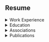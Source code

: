 
## Resume


<details><summary>Work Experience</summary><p>

<details><summary>Nationwide Insurance - [7/21/2014 - Current]</summary><p>

* Consultant - Project Architect (11/20/17 - Current)
* Consultant - Engineering (1/1/15 - 11/20/17)
   * Database Services
      * Automation Engineer
         * Creater, developer, and architect of SPARTAN
         * Coding in Node.JS, Python, PowerShell and other scripting languages 
         * Experience with GIT and other repo systems
         * Experience with Chef and DSC
         * Experience implementing and using Continuous Integration and Continuous Delivery concepts and tools such as Github, Jenkins, and DSC
   * OCA Winner
      * 2017 - Q1
      * 2017 - Q2
* Consultant - Run Operations (7/21/14 - 1/1/15)
   * MSSQL DBA
   * Creater designer and developer of SQL AutoBuild
</p></details> 

<details><summary>Dedicated Technologies, Inc - [12/01/2013 - 07/21/2014]</summary><p>

* DTI is an Information Technology consulting firm that is dedicated to providing outstanding technical services 
* Position: Consultant
  * Areas of Expertise
    * Automation Engineer
    * MSSQL DBA and Developer
</p></details>

<details><summary>Nationwide Energy Partners - [7/01/2013 - 12/01/2013]</summary><p>

* Provider of integrated energy services for residents, property managers, and developers of residential communities 
* Position: MSSQL DBA and Developer
</p></details>

<details><summary>Manley Deas Kochalski, LLC - [5/01/2012 - 7/01/2013]</summary><p>

* MDK provides a full complement of default litigation and related services to its financial institution clients in the states of Ohio, Kentucky, Indiana and Illinois
* Position: Senior Database Administrator
</p></details>

<details><summary>Columbus Bureau of Credit Columbus - [2/01/2011 - 5/01/2012]</summary><p>

* Provides risk management solutions to customers in the business, government and nonprofit sectors which include: verification services, credit reporting services, collection services, property services and commercial services
* Position: Database Administrator
</p></details>

<details><summary>Travis Central Appraisal District - [8/01/2010 - 2/01/2011]</summary><p>

* Performs property tax assessment for Travis County, Texas
* Position: Database Analyst
</p></details>

<details><summary>ScanData Systems, Inc - [1/01/2006 - 7/01/2010]</summary><p>

* Produces logistical software for large volume shippers country wide. ScanData also consults for large volume shippers giving advice about how to increase supply chain efficiencies 
* Position: Logistician and MSSQL Database Administrator
    * Primary Clients
      * The Limited Brands, Inc
      * The Department of Defense [Army Records Management and Declassification Agency]
    * Secondary Clients
      * CVS/Caremark
      * Scholastic Books
      * QVC
</p></details>

<details><summary>The Ohio State University - [1/01/2003 - 1/01/2004]</summary><p>

* Instructor
    * Introduction to Physical Anthropology and Cultural Anthropology 
    * 2003 Fall & Winter Quarter 2004 Spring Quarter
</p></details>

<details><summary>Weller & Associates - [1/01/2001 -  1/01/2006]</summary><p>

* Principal Investigator
    * Supervised archaeological field crews and conduct extensive archaeological fieldwork and analysis
    * Completed comprehensive surveys, testing, and data recovery projects
</p></details>

<details><summary>The United States Senate - [1/01/1995]</summary><p>

* Intern
    * The U.S. Senator from Maryland, Barbara Mikulski
        * Attending hearings
        * Writing issue briefs
        * Acquiring research materials for the legislative staff
        * Clerical duties    
</p></details>
</p></details>          
          
<details><summary>Education</summary><p>          

<details><summary>The Ohio State University </summary><p>  

* 2004
  * Masters of Arts [MA]
    * Specialization
      * Physical Anthropology [Osteology]
* 2001 
  * Majors
    * Criminology
    * Criminology
  * Minors
    * Sociology
</p></details>   
</p></details>      

<details><summary>Associations</summary><p>    

* Membership
  * SQL PASS 
</p></details> 

<details><summary>Publications</summary><p>   

  * Dental Deformation
    * Agency: The U.S. Air Force
      * Internal paper utilized for instruction ... this is not an open publication
</p></details>
